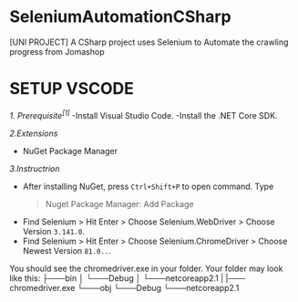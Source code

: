 # SeleniumAutomationCSharp
[UNI PROJECT] A CSharp project uses Selenium to Automate the crawling progress from Jomashop

# SETUP VSCODE

*1. Prerequisite<sup>[1]</sup>*
  -Install Visual Studio Code.
  -Install the .NET Core SDK.
  
 *2.Extensions*
  - NuGet Package Manager
 
 *3.Instructrion*
  - After installing NuGet, press ```Ctrl+Shift+P``` to open command. Type
      > Nuget Package Manager: Add Package
  - Find Selenium > Hit Enter > Choose Selenium.WebDriver > Choose Version ```3.141.0```.
  - Find Selenium > Hit Enter > Choose Selenium.ChromeDriver > Choose Newest Version ```81.0..```.
 
 You should see the chromedriver.exe in your folder. Your folder may look like this: 
 ├───bin
│   └───Debug
│       └───netcoreapp2.1
|           |─── chromedriver.exe
└───obj
    └───Debug
        └───netcoreapp2.1
 

